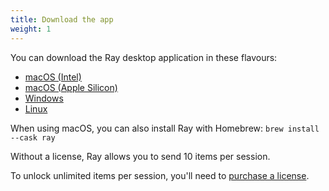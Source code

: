```yaml
---
title: Download the app
weight: 1
---
```


You can download the Ray desktop application in these flavours:

- [macOS (Intel)](https://spatie.be/products/ray/download/macosIntel/latest)
- [macOS (Apple Silicon)](https://spatie.be/products/ray/download/macosAppleSilicon/latest)
- [Windows](https://spatie.be/products/ray/download/windows/latest)
- [Linux](https://spatie.be/products/ray/download/linux/latest)

When using macOS, you can also install Ray with Homebrew: `brew install --cask ray`

Without a license, Ray allows you to send 10 items per session. 

To unlock unlimited items per session, you'll need to [purchase a license](/products/ray).
